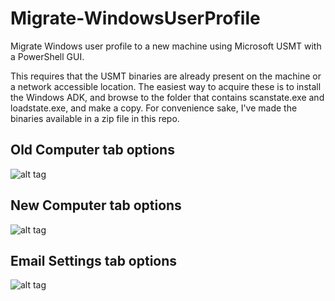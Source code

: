 # Migrate-WindowsUserProfile
Migrate Windows user profile to a new machine using Microsoft USMT with a PowerShell GUI.

This requires that the USMT binaries are already present on the machine or a network accessible location. The easiest way to acquire these is to install the Windows ADK, and browse to the folder that contains scanstate.exe and loadstate.exe, and make a copy. For convenience sake, I've made the binaries available in a zip file in this repo.

## Old Computer tab options
![alt tag](https://github.com/nickrod518/Migrate-WindowsUserProfile/edit/master/images/OldComputer.png)

## New Computer tab options
![alt tag](https://github.com/nickrod518/Migrate-WindowsUserProfile/edit/master/images/NewComputer.png)

## Email Settings tab options
![alt tag](https://github.com/nickrod518/Migrate-WindowsUserProfile/edit/master/images/EmailSettings.png)
